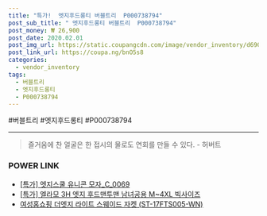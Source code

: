 ```yaml
--- 
title: "특가!  엣지후드롱티 버블트리  P000738794" 
post_sub_title: " 엣지후드롱티 버블트리  P000738794" 
post_money: ₩ 26,900 
post_date: 2020.02.01 
post_img_url: https://static.coupangcdn.com/image/vendor_inventory/d690/5a6873c957246ee60853f786469f2cfeda016b00206a87a54cef482e8216.jpg 
post_link_url: https://coupa.ng/bnO5s8 
categories: 
  - vendor_inventory 
tags: 
  - 버블트리 
  - 엣지후드롱티 
  - P000738794 
--- 
```

  #버블트리 #엣지후드롱티 #P000738794 
<hr> 

> 즐거움에 찬 얼굴은 한 접시의 물로도 연회를 만들 수 있다. - 허버트 


### POWER LINK

* <a href="https://blog.naver.com/santokki14/221789812966" target="_blank">[특가] 엣지스쿨 유니콘 모자_C_0069</a>
* <a href="https://blog.naver.com/santokki14/221792405030" target="_blank">[특가] 엘라모 3H 엣지 후드맨투맨 남녀공용 M~4XL 빅사이즈</a>
* <a href="https://blog.naver.com/sakai111/221784342986" target="_blank">여성홈쇼핑 더엣지 라이트 스웨이드 자켓 (ST-17FTS005-WN)</a>
